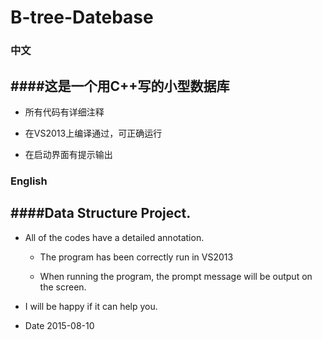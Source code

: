 # B-tree-Datebase

### 中文
####这是一个用C++写的小型数据库
----------------------
* 所有代码有详细注释

* 在VS2013上编译通过，可正确运行

* 在启动界面有提示输出


### English
####Data Structure Project. 
----------------------
* All of the codes have a detailed annotation.

    * The program has been correctly run in VS2013

    * When running the program, the prompt message will be output on the screen.

* I will be happy if it can help you.

*  Date 2015-08-10
